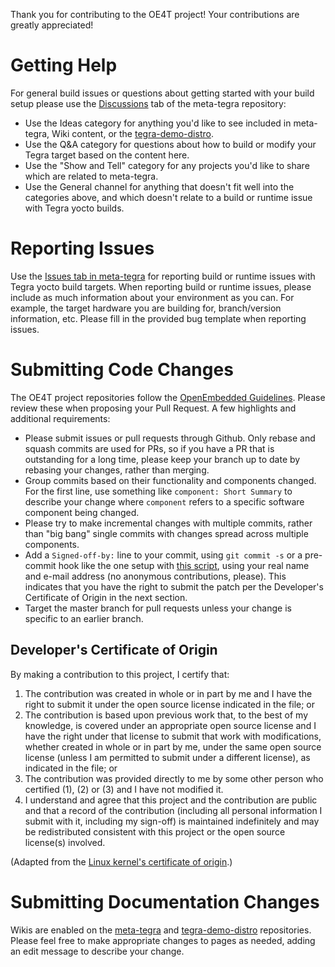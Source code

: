 Thank you for contributing to the OE4T project!  Your contributions are greatly
appreciated!

# Getting Help

For general build issues or questions about getting started with your build
setup please use the
[Discussions](https://github.com/OE4T/meta-tegra/discussions) tab of the
meta-tegra repository:

* Use the Ideas category for anything you'd like to see included in meta-tegra,
Wiki content, or the
[tegra-demo-distro](https://github.com/OE4T/tegra-demo-distro/issues).
* Use the Q&A category for questions about how to build or modify your Tegra
target based on the content here.
* Use the "Show and Tell" category for any projects you'd like to share which
are related to meta-tegra.
* Use the General channel for anything that doesn't fit well into the categories
above, and which doesn't relate to a build or runtime issue with Tegra yocto
builds.

# Reporting Issues

Use the [Issues tab in meta-tegra](https://github.com/OE4T/meta-tegra/issues)
for reporting build or runtime issues with Tegra yocto build targets.  When
reporting build or runtime issues, please include as much information about your
environment as you can. For example, the target hardware you are building for,
branch/version information, etc.  Please fill in the provided bug template when
reporting issues.

# Submitting Code Changes
The OE4T project repositories follow the [OpenEmbedded
Guidelines](https://www.openembedded.org/wiki/Commit_Patch_Message_Guidelines#Patch_Headers_and_Commit_Messages).
Please review these when proposing your Pull Request.  A few highlights and
additional requirements:
* Please submit issues or pull requests through Github.  Only rebase and squash
commits are used for PRs, so if you have a PR that is outstanding for a long
time, please keep your branch up to date by rebasing your changes, rather than
merging.
* Group commits based on their functionality and components changed.  For the
first line, use something like `component: Short Summary` to describe your
change where `component` refers to a specific software component being changed.
* Please try to make incremental changes with multiple commits, rather than "big
bang" single commits with changes spread across multiple components.
* Add a `Signed-off-by:` line to your commit, using `git commit -s` or a
pre-commit hook like the one setup with [this script](https://github.com/OE4T/tegra-demo-distro/blob/master/scripts-setup/setup-git-hooks),
using your real name and e-mail address (no anonymous contributions, please).
This indicates that you have the right to submit the patch per the
Developer's Certificate of Origin in the next section.
* Target the master branch for pull requests unless your change is specific
to an earlier branch.

## Developer's Certificate of Origin
By making a contribution to this project, I certify that:
1. The contribution was created in whole or in part by me and I have the right
to submit it under the open source license indicated in the file; or
2. The contribution is based upon previous work that, to the best of my
knowledge, is covered under an appropriate open source license and I have the
right under that license to submit that work with modifications, whether
created in whole or in part by me, under the same open source license
(unless I am permitted to submit under a different license),
as indicated in the file; or
3. The contribution was provided directly to me by some other person who
certified (1), (2) or (3) and I have not modified it.
4. I understand and agree that this project and the contribution are public and
that a record of the contribution (including all personal information I submit
with it, including my sign-off) is maintained indefinitely and may be
redistributed consistent with this project or the open source license(s)
involved.

(Adapted from the [Linux kernel's certificate of origin](https://www.kernel.org/doc/html/latest/process/submitting-patches.html#developer-s-certificate-of-origin-1-1).)

# Submitting Documentation Changes
Wikis are enabled on the [meta-tegra](https://github.com/OE4T/meta-tegra) and
[tegra-demo-distro](https://github.com/OE4T/tegra-demo-distro) repositories.
Please feel free to make appropriate changes to pages as needed, adding an edit
message to describe your change.

